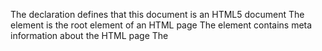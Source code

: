 The <!DOCTYPE html> declaration defines that this document is an HTML5 document
The <html> element is the root element of an HTML page
The <head> element contains meta information about the HTML page
The <title> element specifies a title for the HTML page (which is shown in the browser's title bar or in the page's tab)
The <body> element defines the document's body, and is a container for all the visible contents, such as headings, paragraphs, images, hyperlinks, tables, lists, etc.
The <h1> element defines a large heading
The <p> element defines a paragraph

lang attribute inside the <html> tag, to declare the language of the Web page

<html lang="en"> --> specifies English as the language
<html lang="en-US"> --> specifies English as the language and United States as the country
<!-- <!DOCTYPE> -->

The <!DOCTYPE> declaration represents the document type, and helps browsers to display web pages correctly.
It must only appear once, at the top of the page (before any HTML tags).
The <!DOCTYPE> declaration is not case sensitive.
The <!DOCTYPE> declaration for HTML5 is:

<!DOCTYPE html>

<!-- HTML Heading -->

HTML headings are defined with the <h1> to <h6> tags.

<h1> defines the most important heading. <h6> defines the least important heading

<h1>This is heading 1</h1>
<h2>This is heading 2</h2>
<h3>This is heading 3</h3>
<h4>This is heading 1</h4>
<h5>This is heading 2</h5>
<h6>This is heading 3</h6>

<!-- Paragraph -->

HTML paragraphs are defined with the <p>

<p>This is a paragraph.</p>
<p>This is another paragraph.</p>

The title attribute defines some extra information about an element

<p title="I'm a tooltip">This is a paragraph.</p>

Single or Double Quotes

<p title='John "ShotGun" Nelson'>John with double quotes</p>
<p title="John 'ShotGun' Nelson">John with single quotes</p>
<!-- Links -->

HTML links are defined with the <a> tag
<a href="https://www.w3schools.com">This is a link</a>
The link's destination is specified in the href attribute.
The href attribute specifies the URL of the page

<!-- Image -->

HTML images are defined with the <img> tag.
The source file (src), alternative text (alt), width, and height are provided as attributes:
<img src="w3schools.jpg" alt="W3Schools.com" width="104" height="142">

There are two ways to specify the URL in the src attribute:

1. Absolute URL - Links to an external image that is hosted on another website. Example: src="https://www.w3schools.com/images/img_girl.jpg".
   Notes: External images might be under copyright. If you do not get permission to use it, you may be in violation of copyright laws. In addition, you cannot control external images; it can suddenly be removed or changed.

2. Relative URL - Links to an image that is hosted within the website. Here, the URL does not include the domain name. If the URL begins without a slash, it will be relative to the current page. Example: src="img_girl.jpg". If the URL begins with a slash, it will be relative to the domain. Example: src="/images/img_girl.jpg".

Tip: It is almost always best to use relative URLs. They will not break if you change domain.

The href attribute of <a> specifies the URL of the page the link goes to
The src attribute of <img> specifies the path to the image to be displayed
The width and height attributes of <img> provide size information for images
The alt attribute of <img> provides an alternate text for an image
The style attribute is used to add styles to an element, such as color, font, size, and more
The lang attribute of the <html> tag declares the language of the Web page
The title attribute defines some extra information about an element
